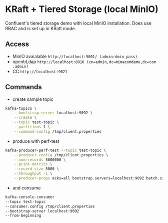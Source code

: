 # KRaft + Tiered Storage (local MinIO)

Confluent's tiered storage demo with local MinIO installation. Does use RBAC and is set up in KRaft mode.


## Access
- MinIO avaialable `http://localhost:9001/ (admin:dmin_pass)` 
- openbLdap `http://localhost:8010 (cn=admin,dc=mimacomdemo,dc=com :admin)` 
- CC `http://localhost:9021`

## Commands

- create sample topic
```bash
kafka-topics \
    --bootstrap-server localhost:9092 \
    --create \
    --topic test-topic \
    --partitions 1 \
    --command-config /tmp/client.properties
```
- produce with perf-test
```bash
kafka-producer-perf-test --topic test-topic \
    --producer.config /tmp/client.properties \
    --num-records 5000000 \
    --print-metrics \
    --record-size 5000 \
    --throughput -1 \
    --producer-props acks=all bootstrap.servers=localhost:9092 batch.size=8196
```
- and consume
```bash
kafka-console-consumer 
--topic test-topic     
--consumer.config /tmp/client.properties   
--bootstrap-server localhost:9092 
--from-beginning
        
```
    
